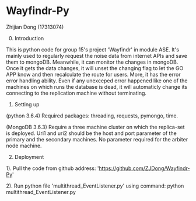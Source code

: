 # Wayfindr-Py

Zhijian Dong (17313074)

0. Introduction

This is python code for group 15's project 'Wayfindr' in module ASE. It's mainly used to regularly request the noise data from internet APIs and save them to mongoDB. Meanwhile, it can monitor the changes in mongoDB. Once it gets the data changes, it will unset the changing flag to let the GO APP know and then recalculate the route for users. More, it has the error error handling ability. Even if any unexceped error happened like one of the machines on which runs the database is dead, it will automaticly change its connecting to the replication machine without terminating.

1. Setting up

(python 3.6.4) Required packages: threading, requests, pymongo, time.

(MongoDB 3.6.3) Require a three machine cluster on which the replica-set is deployed. Uri1 and uri2 should be the host and port parameter of the primary and the secondary machines. No parameter required for the arbiter node machine.

2. Deployment

1). Pull the code from github address: 'https://github.com/ZJDong/Wayfindr-Py'

2). Run python file 'multithread_EventListener.py' using command: python multithread_EventListener.py